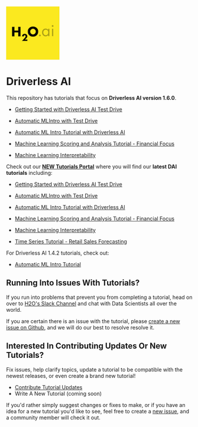 
![h2o-ai-logo-plain](https://github.com/h2oai/tutorials/blob/master/.github/h2o-ai-logo-plain.png)


# Driverless AI

This repository has tutorials that focus on **Driverless AI version 1.6.0**.

- [Getting Started with Driverless AI Test Drive](https://github.com/h2oai/tutorials/blob/1.6.0/DriverlessAI/Test-Drive/test-drive.md)

- [Automatic MLIntro with Test Drive](https://github.com/h2oai/tutorials/blob/1.6.0/DriverlessAI/DriverlessAI-Test-Drive-Tutorials/automatic-ml-intro-test-drive-tutorial/automatic-ml-intro-test-drive-tutorial.md)

- [Automatic ML Intro Tutorial with Driverless AI](https://github.com/h2oai/tutorials/blob/1.6.0/DriverlessAI/DriverlessAI-Test-Drive-Tutorials/automatic-ml-intro-test-drive-tutorial/automatic-ml-intro-test-drive-tutorial.md)

- [Machine Learning Scoring and Analysis Tutorial - Financial Focus](https://github.com/h2oai/tutorials/blob/1.6.0/DriverlessAI/machine-learning-experiment-scoring-and-analysis/machine-learning-experiment-scoring-and-analysis.md)

- [Machine Learning Interpretability](https://github.com/h2oai/tutorials/blob/1.6.0/DriverlessAI/machine-learning-interpretability-tutorial/machine-learning-interpretability-tutorial.md)



Check out our [**NEW Tutorials Portal**](https://h2oai.github.io/tutorials/) where you will find our **latest DAI tutorials** including: 

- [Getting Started with Driverless AI Test Drive](https://h2oai.github.io/tutorials/test-drive/#0)

- [Automatic MLIntro with Test Drive](https://h2oai.github.io/tutorials/automatic-ml-intro-test-drive-tutorial/#0)

- [Automatic ML Intro Tutorial with Driverless AI](https://h2oai.github.io/tutorials/automatic-ml-intro-tutorial/#0)

- [Machine Learning Scoring and Analysis Tutorial - Financial Focus](https://h2oai.github.io/tutorials/machine-learning-experiment-scoring-and-analysis-tutorial-financial-focus/#0)

- [Machine Learning Interpretability](https://h2oai.github.io/tutorials/machine-learning-interpretability-tutorial/#0)

- [Time Series Tutorial - Retail Sales Forecasting](https://h2oai.github.io/tutorials/time-series-recipe-tutorial-retail-sales-forecasting/#0)

For Driverless AI 1.4.2 tutorials, check out:

- [Automatic ML Intro Tutorial](https://github.com/h2oai/tutorials/blob/1.4.2/DriverlessAI/automatic-ml-intro-tutorial/automatic-ml-intro-tutorial.md)

## Running Into Issues With Tutorials?

If you run into problems that prevent you from completing a tutorial, head on over to [H2O's Slack Channel](https://www.h2o.ai/community/driverless-ai-community/) and chat with Data Scientists all over the world.

If you are certain there is an issue with the tutorial, please [create a new issue on Github](https://github.com/h2oai/tutorials/issues), and we will do our best to resolve resolve it.

## Interested In Contributing Updates Or New Tutorials?

Fix issues, help clarify topics, update a tutorial to be compatible with the newest releases, or even create a brand new tutorial!

- [Contribute Tutorial Updates](https://github.com/h2oai/tutorials/blob/master/.github/contribute-tutorial-updates.md)
- Write A New Tutorial (coming soon)

If you'd rather simply suggest changes or fixes to make, or if you have an idea for a new tutorial you'd like to see, feel free to create a [new issue](https://github.com/h2oai/tutorials/issues), and a community member will check it out.
